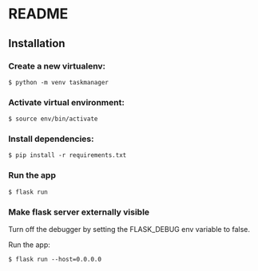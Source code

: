 # README

## Installation

### Create a new virtualenv:
    $ python -m venv taskmanager

### Activate virtual environment:
    $ source env/bin/activate

### Install dependencies:
    $ pip install -r requirements.txt

### Run the app
    $ flask run

### Make flask server externally visible
Turn off the debugger by setting the FLASK_DEBUG env variable to false.

Run the app:

    $ flask run --host=0.0.0.0